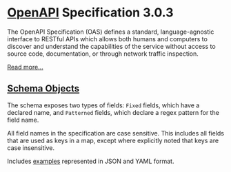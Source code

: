 # [OpenAPI](https://www.openapis.org/) Specification 3.0.3
The OpenAPI Specification (OAS) defines a standard, language-agnostic interface to RESTful 
APIs which allows both humans and computers to discover and understand the capabilities of 
the service without access to source code, documentation, or through network traffic 
inspection. 

[Read more...](https://github.com/OAI/OpenAPI-Specification/blob/3.0.3/versions/3.0.3.md#specification)

## [Schema Objects](/objects)
The schema exposes two types of fields: `Fixed` fields, which have a declared name, and 
`Patterned` fields, which declare a regex pattern for the field name.

All field names in the specification are case sensitive. This includes all fields that are 
used as keys in a map, except where explicitly noted that keys are case insensitive.

Includes [examples](/objects/testdata) represented  in JSON and YAML format.
